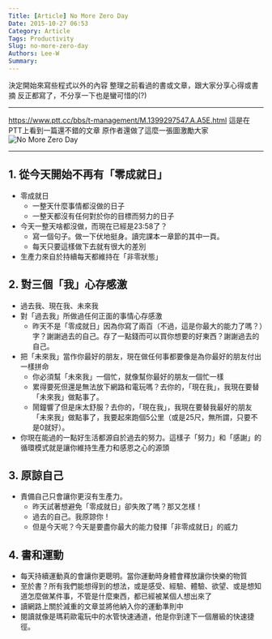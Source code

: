 ```yaml
---
Title: [Article] No More Zero Day
Date: 2015-10-27 06:53
Category: Article
Tags: Productivity
Slug: no-more-zero-day
Authors: Lee-W
Summary: 
---
```


決定開始來寫些程式以外的內容
整理之前看過的書或文章，跟大家分享心得或書摘
反正都寫了，不分享一下也是蠻可惜的(?)

<!--more-->

---

https://www.ptt.cc/bbs/t-management/M.1399297547.A.A5E.html
這是在PTT上看到一篇還不錯的文章
原作者還做了這麼一張圖激勵大家
![No More Zero Day](http://i.imgur.com/Eqf9wO1.png)

---
## 1. 從今天開始不再有「零成就日」
- 零成就日
	- 一整天什麼事情都沒做的日子
	- 一整天都沒有任何對於你的目標而努力的日子
- 今天一整天啥都沒做，而現在已經是23:58了？
	- 寫一個句子。做一下伏地挺身。讀完課本一章節的其中一頁。
	- 每天只要這樣做下去就有很大的差別
- 生產力來自於持續每天都維持在「非零狀態」


## 2. 對三個「我」心存感激
- 過去我、現在我、未來我
- 對「過去我」所做過任何正面的事情心存感激
	- 昨天不是「零成就日」因為你寫了兩百（不過，這是你最大的能力了嗎？）字？謝謝過去的自己。存了一點錢而可以買你想要的好東西？謝謝過去的自己。
- 把「未來我」當作你最好的朋友，現在做任何事都要像是為你最好的朋友付出一樣拼命
	- 你必須幫「未來我」一個忙，就像幫你最好的朋友一個忙一樣
	- 累得要死但還是無法放下網路和電玩嗎？去你的，「現在我」，我現在要替「未來我」做點事了。
	- 鬧鐘響了但是床太舒服？去你的，「現在我」，我現在要替我最好的朋友「未來我」做點事了，我要起來跑個5公里（或是25尺，無所謂，只要不是0就好）。
- 你現在能過的一點好生活都源自於過去的努力。這樣子「努力」和「感謝」的循環模式就是讓你維持生產力和感恩之心的源頭

## 3. 原諒自己
- 責備自己只會讓你更沒有生產力。
	- 昨天試著想避免「零成就日」卻失敗了嗎？那又怎樣！
	- 過去的自己。我原諒你！
	- 但是今天呢？今天是要盡你最大的能力發揮「非零成就日」的威力
 
## 4. 書和運動
- 每天持續運動真的會讓你更聰明。當你運動時身體會釋放讓你快樂的物質
- 至於書？所有我們能想得到的想法，或是感受、經驗、體驗、欲望、或是想知道怎麼做某件事，不管是什麼東西，都已經被某個人想出來了
- 讀網路上關於減重的文章並將他納入你的運動準則中
- 閱讀就像是瑪莉歐電玩中的水管快速通道，他是你到達下一個層級的快速捷徑。